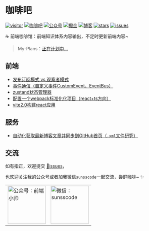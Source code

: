 # 咖啡吧

[![visitor](https://visitor-badge.glitch.me/badge?page_id=js-banana.front-end-coffeeBar)](https://github.com/JS-banana/front-end-coffeeBar)
[![咖啡吧](https://img.shields.io/badge/CoffeeBar-%E5%92%96%E5%95%A1%E5%90%A7-orange)](#咖啡吧)
[![公众号](https://img.shields.io/badge/%E5%85%AC%E4%BC%97%E5%8F%B7-%E5%89%8D%E7%AB%AF%E5%B0%8F%E5%B8%85-blueviolet)](#交流)
[![掘金](https://img.shields.io/badge/Juejin-掘金-blue)](https://juejin.im/user/1204720476890477)
[![博客](https://img.shields.io/badge/ssscode-%E5%8D%9A%E5%AE%A2-brightgreen)](https://ssscode.com/)
[![stars](https://img.shields.io/github/stars/JS-banana/front-end-coffeeBar)](https://github.com/JS-banana/front-end-coffeeBar/stargazers)
[![issues](https://img.shields.io/github/issues/JS-banana/front-end-coffeeBar)](https://github.com/JS-banana/front-end-coffeeBar/issues)

:coffee: 前端咖啡馆：前端知识体系内容输出，不定时更新前端内容~

> My-Plans：[正在计划中...](https://github.com/JS-banana/plans)

## 前端

- [发布订阅模式 vs 观察者模式](https://juejin.cn/post/6990952531761299487/)
- [事件通信（自定义事件CustomEvent、EventBus）](https://juejin.cn/post/7008531533841563655)
- [zustand状态管理器](https://juejin.cn/post/6970951346816188430)
- [配置一个webpack标准化化项目（react+ts方向）](https://juejin.cn/post/7006952872894005255)
- [vite2.0构建react应用](https://juejin.cn/post/6986169708722520072)

## 服务

- [自动化获取最新博客文章并同步到GitHub首页（`.xml`文件研究）](https://juejin.cn/post/7008529255252361229)

## 交流

如有指正，欢迎提交 [:bug:issues](https://github.com/JS-banana/front-end-coffeeBar/issues)，

也欢迎关注我的公众号或者加我微信`sunsscode`一起交流，尝鲜咖啡~ :sparkles:

<table>
  <tr>
    <td valign="top">
      <img height="120" alt="公众号：前端小帅" src="https://cdn.jsdelivr.net/gh/JS-banana/images/vuepress/4.png" />
    </td>
    <td valign="top">
      <img height="120" alt="微信：sunsscode" src="https://cdn.jsdelivr.net/gh/JS-banana/images/vuepress/1.jpg" />
    </td>
  </tr>
</table>
